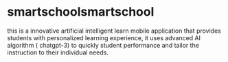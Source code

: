 # smartschoolsmartschool

this is a innovative artificial intelligent learn mobile application that provides students with personalized learning experience, it uses advanced AI algorithm ( chatgpt-3) to quickly student performance and tailor the instruction to their individual needs.
